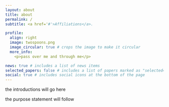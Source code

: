```yaml
---
layout: about
title: about
permalink: /
subtitle: <a href='#'>Affiliations</a>.

profile:
  align: right
  image: twospoons.png
  image_circular: true # crops the image to make it circular
  more_info:
    <p>pass over me and through me</p>

news: true # includes a list of news items
selected_papers: false # includes a list of papers marked as "selected={true}"
social: true # includes social icons at the bottom of the page
---
```





the introductions will go here

the purpose statement will follow